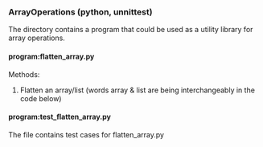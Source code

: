 

### ArrayOperations (python, unnittest)
The directory contains a program that could be used as a utility library for array operations.

#### program:flatten_array.py
Methods:
1. Flatten an array/list (words array & list are being interchangeably in the code below)

#### program:test_flatten_array.py
The file contains test cases for flatten_array.py
